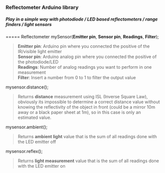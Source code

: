 ### Reflectometer Arduino library
##### Play in a simple way with photodiode / LED based reflectometers / range finders / light sensors
=====
Reflectometer mySensor(**Emitter pin**, **Sensor pin**, **Readings**, **Filter**);
> **Emitter pin**: Arduino pin where you connected the positive of the IR/visible light emitter<br>
> **Sensor pin**: Arduino analog pin where you connected the positive of the photodiode/LED <br>
> **Readings**: Number of analog readings you want to perform in one measurement<br>
> **Filter**: Insert a number from 0 to 1 to filter the output value<br>

mysensor.distance(); 
<br>
> Returns **distance** measurement using ISL (Inverse Square Law), obviously its impossible to determine a correct distance value without knowing the reflectivity of the object in front (could be a mirror 10m away or a black paper sheet at 1m), so in this case is only an estimated value.

mysensor.ambient(); 
<br>
> Returns **ambient light** value that is the sum of all readings done with the LED emitter off

mysensor.reflex(); 
<br>
> Returns **light measurement** value that is the sum of all readings done with the LED emitter on





